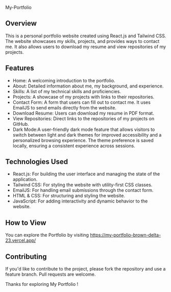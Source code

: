 My-Portfolio

## Overview
This is a personal portfolio website created using React.js and Tailwind CSS. The website showcases my skills, projects, and provides ways to contact me. It also allows users to download my resume and view repositories of my projects.

## Features
- Home: A welcoming introduction to the portfolio.
- About: Detailed information about me, my background, and experience.
- Skills: A list of my technical skills and proficiencies.
- Projects: A showcase of my projects with links to their repositories.
- Contact Form: A form that users can fill out to contact me. It uses EmailJS to send emails directly from the website.
- Download Resume: Users can download my resume in PDF format.
- View Repositories: Direct links to the repositories of my projects on GitHub.
- Dark Mode:A user-friendly dark mode feature that allows visitors to switch between light and dark themes for improved accessibility and a personalized browsing experience. The theme    preference is saved locally, ensuring a consistent experience across sessions.

## Technologies Used
- React.js: For building the user interface and managing the state of the application.
- Tailwind CSS: For styling the website with utility-first CSS classes.
- EmailJS: For handling email submissions through the contact form.
- HTML & CSS: For structuring and styling the website.
- JavaScript: For adding interactivity and dynamic behavior to the website.

## How to View
You can explore the Portfolio by visiting https://my-portfolio-brown-delta-23.vercel.app/

## Contributing
If you'd like to contribute to the project, please fork the repository and use a feature branch. Pull requests are welcome.

Thanks for exploring My Portfolio !
